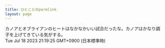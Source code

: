 ```yaml
---
title: ひとことのpermlink
layout: page
---
```

<div class="box" dt="1689682765274">
  カノアとオブライアンのヒートはなかなかいい試合だったな。カノアはかなり調子を上げてきている気がする。
  <div class="content is-small">Tue Jul 18 2023 21:19:25 GMT+0900 (日本標準時)</div>
</div>